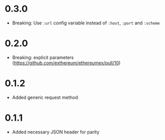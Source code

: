 # 0.3.0
* Breaking: Use `:url` config variable instead of `:host`, `:port` and `:scheme`
# 0.2.0
* Breaking: explicit parameters (https://github.com/exthereum/ethereumex/pull/10)

# 0.1.2
* Added generic request method

# 0.1.1
* Added necessary JSON header for parity
